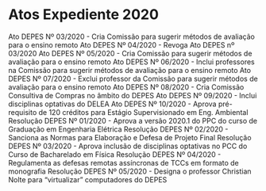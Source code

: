 # Atos Expediente 2020
Ato DEPES Nº 03/2020 - Cria Comissão para sugerir métodos de avaliação para o ensino remoto
Ato DEPES Nº 04/2020 - Revoga Ato DEPES nº 03/2020
Ato DEPES Nº 05/2020 - Cria Comissão para sugerir métodos de avaliação para o ensino remoto
Ato DEPES Nº 06/2020 - Inclui professores na Comissão para sugerir métodos de avaliação para o ensino remoto
Ato DEPES Nº 07/2020 - Exclui professor da Comissão para sugerir métodos de avaliação para o ensino remoto
Ato DEPES Nº 08/2020 - Cria Comissão Consultiva de Compras no âmbito do DEPES
Ato DEPES Nº 09/2020 - Inclui disciplinas optativas do DELEA
Ato DEPES Nº 10/2020 - Aprova pré-requisito de 120 créditos para Estágio Supervisionado em Eng. Ambiental
Resolução DEPES Nº 01/2020 - Aprova a versão 2020.1 do PPC do curso de Graduação em Engenharia Elétrica
Resolução DEPES Nº 02/2020 - Sanciona as Normas para Elaboração e Defesa de Projeto Final
Resolução DEPES Nº 03/2020 - Aprova inclusão de disciplinas optativas no PCC do Curso de Bacharelado em Física
Resolução DEPES Nº 04/2020 - Regulamenta as defesas remotas assíncronas de TCCs em formato de monografia
Resolução DEPES Nº 05/2020 - Designa o professor Christian Nolte para “virtualizar” computadores do DEPES
